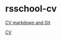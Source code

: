 # rsschool-cv

[CV markdown and Git](https://lhetstest.github.io/rsschool-cv/cv)

[CV](https://lhetstest.github.io/rsschool-cv/)